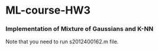 # ML-course-HW3
### Implementation of Mixture of Gaussians and K-NN

Note that you need to run s2012400162.m file.
